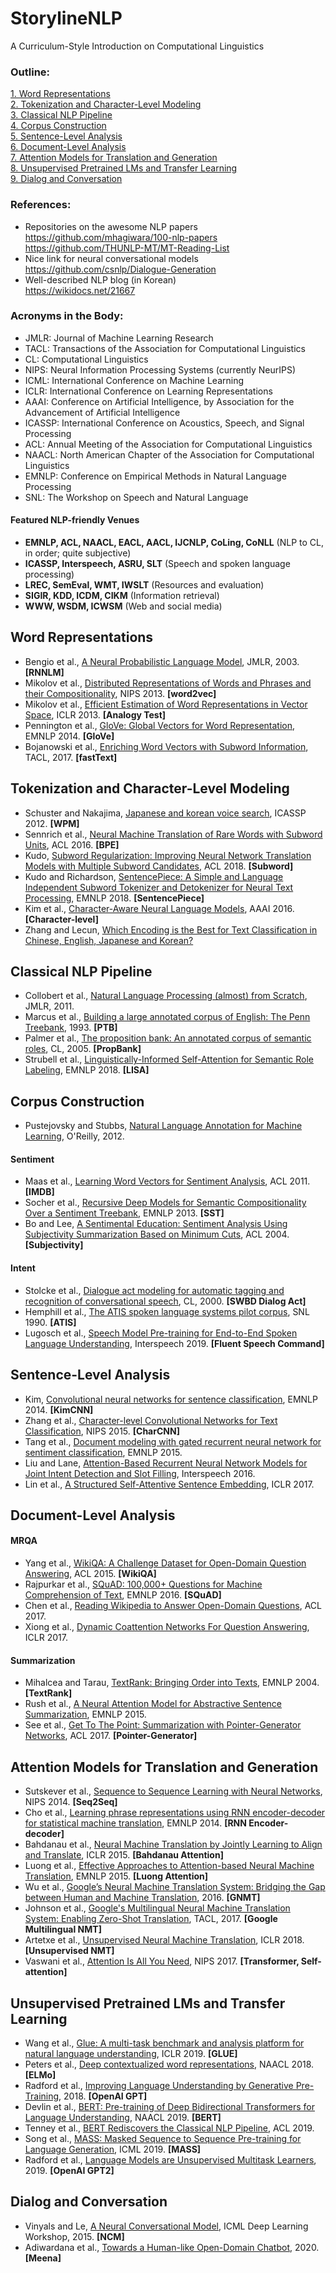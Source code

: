 # StorylineNLP
A Curriculum-Style Introduction on Computational Linguistics

### Outline:
[1. Word Representations](https://github.com/warnikchow/storylineNLP#word-representations)</br>
[2. Tokenization and Character-Level Modeling](https://github.com/warnikchow/storylineNLP#tokenization-and-character-level-modeling)</br>
[3. Classical NLP Pipeline](https://github.com/warnikchow/storylineNLP#classical-nlp-pipeline)</br>
[4. Corpus Construction](https://github.com/warnikchow/storylineNLP#corpus-construction)</br>
[5. Sentence-Level Analysis](https://github.com/warnikchow/storylineNLP#sentence-level-analysis)</br>
[6. Document-Level Analysis](https://github.com/warnikchow/storylineNLP#document-level-analysis)</br>
[7. Attention Models for Translation and Generation](https://github.com/warnikchow/storylineNLP#attention-models-for-translation-and-generation)</br>
[8. Unsupervised Pretrained LMs and Transfer Learning](https://github.com/warnikchow/storylineNLP#unsupervised-pretrained-lms-and-transfer-learning)</br>
[9. Dialog and Conversation](https://github.com/warnikchow/storylineNLP#dialog-and-conversation)

### References:

- Repositories on the awesome NLP papers</br>
https://github.com/mhagiwara/100-nlp-papers</br>
https://github.com/THUNLP-MT/MT-Reading-List</br>
- Nice link for neural conversational models</br>
https://github.com/csnlp/Dialogue-Generation</br>
- Well-described NLP blog (in Korean)</br>
https://wikidocs.net/21667

### Acronyms in the Body:

- JMLR: Journal of Machine Learning Research
- TACL: Transactions of the Association for Computational Linguistics 
- CL: Computational Linguistics
- NIPS: Neural Information Processing Systems (currently NeurIPS)
- ICML: International Conference on Machine Learning 
- ICLR: International Conference on Learning Representations
- AAAI: Conference on Artificial Intelligence, by Association for the Advancement of Artificial Intelligence
- ICASSP: International Conference on Acoustics, Speech, and Signal Processing
- ACL: Annual Meeting of the Association for Computational Linguistics 
- NAACL: North American Chapter of the Association for Computational Linguistics
- EMNLP: Conference on Empirical Methods in Natural Language Processing
- SNL: The Workshop on Speech and Natural Language

#### Featured NLP-friendly Venues

- **EMNLP, ACL, NAACL, EACL, AACL, IJCNLP, CoLing, CoNLL** (NLP to CL, in order; quite subjective)
- **ICASSP, Interspeech, ASRU, SLT** (Speech and spoken language processing)
- **LREC, SemEval, WMT, IWSLT** (Resources and evaluation)
- **SIGIR, KDD, ICDM, CIKM** (Information retrieval)
- **WWW, WSDM, ICWSM** (Web and social media)

## Word Representations

- Bengio et al., [A Neural Probabilistic Language Model](http://www.jmlr.org/papers/v3/bengio03a.html?source=post_page---------------------------), JMLR, 2003. **[RNNLM]**
- Mikolov et al., [Distributed Representations of Words and Phrases and their Compositionality](http://papers.nips.cc/paper/5021-distributed-representations-of-words-and-phrases-and), NIPS 2013. **[word2vec]**
- Mikolov et al., [Efficient Estimation of Word Representations in Vector Space](https://arxiv.org/abs/1301.3781), ICLR 2013. **[Analogy Test]**
- Pennington et al., [GloVe: Global Vectors for Word Representation](https://www.aclweb.org/anthology/D14-1162/), EMNLP 2014. **[GloVe]**
- Bojanowski et al., [Enriching Word Vectors with Subword Information](https://www.mitpressjournals.org/doi/abs/10.1162/tacl_a_00051), TACL, 2017. **[fastText]**

## Tokenization and Character-Level Modeling

- Schuster and Nakajima, [Japanese and korean voice search](https://ieeexplore.ieee.org/abstract/document/6289079), ICASSP 2012. **[WPM]**
- Sennrich et al., [Neural Machine Translation of Rare Words with Subword Units](https://arxiv.org/abs/1508.07909), ACL 2016. **[BPE]**
- Kudo, [Subword Regularization: Improving Neural Network Translation Models with Multiple Subword Candidates](https://arxiv.org/abs/1804.10959), ACL 2018. **[Subword]**
- Kudo and Richardson, [SentencePiece: A Simple and Language Independent Subword Tokenizer and Detokenizer for Neural Text Processing](https://arxiv.org/abs/1808.06226), EMNLP 2018. **[SentencePiece]**
- Kim et al., [Character-Aware Neural Language Models](https://arxiv.org/abs/1508.06615), AAAI 2016. **[Character-level]**
- Zhang and Lecun, [Which Encoding is the Best for Text Classification in Chinese, English, Japanese and Korean?](https://arxiv.org/abs/1708.02657)

## Classical NLP Pipeline 

- Collobert et al., [Natural Language Processing (almost) from Scratch](https://arxiv.org/abs/1103.0398), JMLR, 2011.
- Marcus et al., [Building a large annotated corpus of English: The Penn Treebank](https://repository.upenn.edu/cis_reports/237/), 1993. **[PTB]**
- Palmer et al., [The proposition bank: An annotated corpus of semantic roles](https://www.mitpressjournals.org/doi/abs/10.1162/0891201053630264), CL, 2005. **[PropBank]**
- Strubell et al., [Linguistically-Informed Self-Attention for Semantic Role Labeling](https://arxiv.org/abs/1804.08199), EMNLP 2018. **[LISA]**

## Corpus Construction

- Pustejovsky and Stubbs, [Natural Language Annotation for Machine Learning](https://doc.lagout.org/science/Artificial%20Intelligence/Machine%20learning/Natural%20Language%20Annotation%20for%20Machine%20Learning_%20A%20Guide%20to%20Corpus-...%20%5BPustejovsky%20%26%20Stubbs%202012-11-04%5D.pdf), O'Reilly, 2012.

#### Sentiment
- Maas et al., [Learning Word Vectors for Sentiment Analysis](https://dl.acm.org/doi/10.5555/2002472.2002491), ACL 2011. **[IMDB]**
- Socher et al., [Recursive Deep Models for Semantic Compositionality Over a Sentiment Treebank](https://www.aclweb.org/anthology/D13-1170/), EMNLP 2013. **[SST]**
- Bo and Lee, [A Sentimental Education: Sentiment Analysis Using Subjectivity Summarization Based on Minimum Cuts](https://dl.acm.org/doi/10.3115/1218955.1218990), ACL 2004. **[Subjectivity]**

#### Intent
- Stolcke et al., [Dialogue act modeling for automatic tagging and recognition of conversational speech](https://www.mitpressjournals.org/doi/abs/10.1162/089120100561737), CL, 2000. **[SWBD Dialog Act]**
- Hemphill et al., [The ATIS spoken language systems pilot corpus](https://www.aclweb.org/anthology/H90-1021/), SNL 1990. **[ATIS]**
- Lugosch et al., [Speech Model Pre-training for End-to-End Spoken Language Understanding](https://arxiv.org/abs/1904.03670), Interspeech 2019. **[Fluent Speech Command]**

## Sentence-Level Analysis

- Kim, [Convolutional neural networks for sentence classification](https://arxiv.org/abs/1408.5882), EMNLP 2014. **[KimCNN]**
- Zhang et al., [Character-level Convolutional Networks for Text Classification](http://papers.nips.cc/paper/5782-character-level-convolutional-networks-for-text-classifica), NIPS 2015. **[CharCNN]**
- Tang et al., [Document modeling with gated recurrent neural network for sentiment classification](https://www.aclweb.org/anthology/D15-1167/), EMNLP 2015. 
- Liu and Lane, [Attention-Based Recurrent Neural Network Models for Joint Intent Detection and Slot Filling](https://arxiv.org/abs/1609.01454), Interspeech 2016. 
- Lin et al., [A Structured Self-Attentive Sentence Embedding](https://arxiv.org/abs/1703.03130), ICLR 2017. 

## Document-Level Analysis

#### MRQA
- Yang et al., [WikiQA: A Challenge Dataset for Open-Domain Question Answering](https://www.aclweb.org/anthology/D15-1237/), ACL 2015. **[WikiQA]**
- Rajpurkar et al., [SQuAD: 100,000+ Questions for Machine Comprehension of Text](https://arxiv.org/abs/1606.05250), EMNLP 2016. **[SQuAD]**
- Chen et al., [Reading Wikipedia to Answer Open-Domain Questions](https://arxiv.org/abs/1704.00051), ACL 2017.
- Xiong et al., [Dynamic Coattention Networks For Question Answering](https://arxiv.org/abs/1611.01604), ICLR 2017.

#### Summarization
- Mihalcea and Tarau, [TextRank: Bringing Order into Texts](https://www.aclweb.org/anthology/W04-3252/), EMNLP 2004. **[TextRank]**
- Rush et al., [A Neural Attention Model for Abstractive Sentence Summarization](https://arxiv.org/abs/1509.00685), EMNLP 2015.
- See et al., [Get To The Point: Summarization with Pointer-Generator Networks](https://arxiv.org/abs/1704.04368), ACL 2017. **[Pointer-Generator]**

## Attention Models for Translation and Generation

- Sutskever et al., [Sequence to Sequence Learning with Neural Networks](http://papers.nips.cc/paper/5346-sequence-to-sequence-learning-with-neural-), NIPS 2014. **[Seq2Seq]**
- Cho et al., [Learning phrase representations using RNN encoder-decoder for statistical machine translation](https://arxiv.org/abs/1406.1078), EMNLP 2014. **[RNN Encoder-decoder]**
- Bahdanau et al., [Neural Machine Translation by Jointly Learning to Align and Translate](https://arxiv.org/abs/1409.0473), ICLR 2015. **[Bahdanau Attention]**
- Luong et al., [Effective Approaches to Attention-based Neural Machine Translation](https://arxiv.org/abs/1508.04025), EMNLP 2015. **[Luong Attention]**
- Wu et al., [Google’s Neural Machine Translation System: Bridging the Gap between Human and Machine Translation](https://arxiv.org/abs/1609.08144), 2016. **[GNMT]**
- Johnson et al., [Google's Multilingual Neural Machine Translation System: Enabling Zero-Shot Translation](https://www.mitpressjournals.org/doi/abs/10.1162/tacl_a_00065), TACL, 2017. **[Google Multilingual NMT]**
- Artetxe et al., [Unsupervised Neural Machine Translation](https://arxiv.org/abs/1710.11041), ICLR 2018. **[Unsupervised NMT]**
- Vaswani et al., [Attention Is All You Need](http://papers.nips.cc/paper/7181-attention-is-all-you-need), NIPS 2017. **[Transformer, Self-attention]**

## Unsupervised Pretrained LMs and Transfer Learning

- Wang et al., [Glue: A multi-task benchmark and analysis platform for natural language understanding](https://arxiv.org/abs/1804.07461), ICLR 2019. **[GLUE]**
- Peters et al., [Deep contextualized word representations](https://arxiv.org/abs/1802.05365), NAACL 2018. **[ELMo]**
- Radford et al., [Improving Language Understanding by Generative Pre-Training](https://openai.com/blog/language-unsupervised/), 2018. **[OpenAI GPT]**
- Devlin et al., [BERT: Pre-training of Deep Bidirectional Transformers for Language Understanding](https://arxiv.org/abs/1810.04805), NAACL 2019. **[BERT]**
- Tenney et al., [BERT Rediscovers the Classical NLP Pipeline](https://arxiv.org/abs/1905.05950), ACL 2019.
- Song et al., [MASS: Masked Sequence to Sequence Pre-training for Language Generation](https://arxiv.org/abs/1905.02450), ICML 2019. **[MASS]**
- Radford et al., [Language Models are Unsupervised Multitask Learners](https://openai.com/blog/better-language-models/), 2019. **[OpenAI GPT2]**

## Dialog and Conversation

- Vinyals and Le, [A Neural Conversational Model](https://arxiv.org/abs/1506.05869), ICML Deep Learning Workshop, 2015. **[NCM]**
- Adiwardana et al., [Towards a Human-like Open-Domain Chatbot](https://arxiv.org/abs/2001.09977), 2020. **[Meena]**
